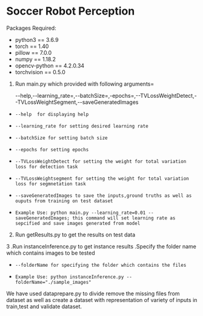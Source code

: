 # Soccer Robot Perception

Packages Required:
* python3 == 3.6.9
* torch == 1.40
* pillow == 7.0.0
* numpy == 1.18.2
* opencv-python == 4.2.0.34
* torchvision == 0.5.0


1. Run main.py which provided with following arguments=

    --help,--learning_rate=,--batchSize=,-epochs=,--TVLossWeightDetect,--TVLossWeightSegment,--saveGeneratedImages
*     --help  for displaying help
*     --learning_rate for setting desired learning rate
*     --batchSize for setting batch size
*     --epochs for setting epochs
*     --TVLossWeightDetect for setting the weight for total variation loss for detection task
*     --TVLossWeightsegment for setting the weight for total variation loss for segmnetation task
*     --saveGeneratedImages to save the inputs,ground truths as well as ouputs from training on test dataset
*     Example Use: python main.py --learning_rate=0.01 --saveGeneratedImages; this command will set learning rate as sepcified and save images generated from model
     



2. Run getResults.py to get the results on test data

3 .Run instanceInference.py to get instance results .Specify the folder name which contains images to be tested

*     --folderName for specifying the folder which contains the files
*     Example Use: python instanceInference.py --folderName="./sample_images"





We have used dataprepare.py to divide remove the missing files from dataset as well as create a dataset with representation
of variety of inputs in train,test and validate dataset.